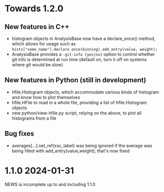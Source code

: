 
# Towards 1.2.0

## New features in C++
- histogram objects in AnalysisBase now have a declare_once() method,
  which allows for usage such as `hists["some_name"].declare_once(binning).add_entry(value, weight);`
- AnalysisBase provides a `-git-info [yes|no]` option to control whether git info is
  determined at run time (default on, turn it off on systems where git would be slow)

## New features in Python (still in development)
- hfile.Histogram objects, which accommodate various kinds of histogram and know how to plot themselves
- hfile.HFile to read in a whole file, providing a list of hfile.Histogram objects
- new python/view-hfile.py script, relying on the above, to plot all histograms from a file


## Bug fixes
- averages[...].set_ref(xsc_label) was being ignored if the average was being
  filled with add_entry(value,weight); that's now fixed

# 1.1.0 2024-01-31

NEWS is incomplete up to and including 1.1.0

